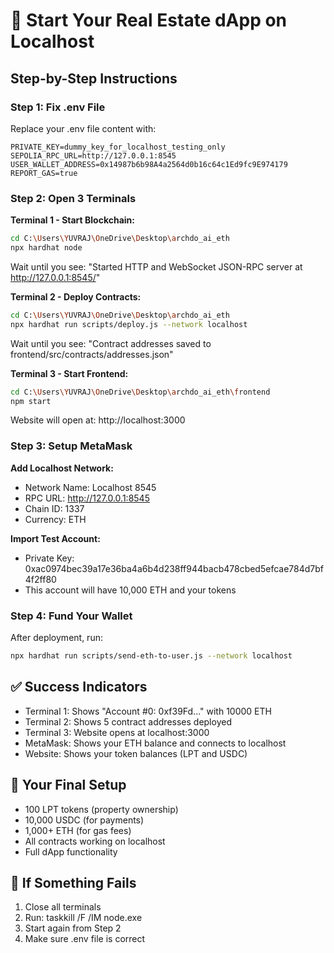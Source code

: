# 🚀 Start Your Real Estate dApp on Localhost

## Step-by-Step Instructions

### Step 1: Fix .env File
Replace your .env file content with:
```
PRIVATE_KEY=dummy_key_for_localhost_testing_only
SEPOLIA_RPC_URL=http://127.0.0.1:8545
USER_WALLET_ADDRESS=0x14987b6b98A4a2564d0b16c64c1Ed9fc9E974179
REPORT_GAS=true
```

### Step 2: Open 3 Terminals

**Terminal 1 - Start Blockchain:**
```bash
cd C:\Users\YUVRAJ\OneDrive\Desktop\archdo_ai_eth
npx hardhat node
```
Wait until you see: "Started HTTP and WebSocket JSON-RPC server at http://127.0.0.1:8545/"

**Terminal 2 - Deploy Contracts:**
```bash
cd C:\Users\YUVRAJ\OneDrive\Desktop\archdo_ai_eth
npx hardhat run scripts/deploy.js --network localhost
```
Wait until you see: "Contract addresses saved to frontend/src/contracts/addresses.json"

**Terminal 3 - Start Frontend:**
```bash
cd C:\Users\YUVRAJ\OneDrive\Desktop\archdo_ai_eth\frontend
npm start
```
Website will open at: http://localhost:3000

### Step 3: Setup MetaMask

**Add Localhost Network:**
- Network Name: Localhost 8545
- RPC URL: http://127.0.0.1:8545
- Chain ID: 1337
- Currency: ETH

**Import Test Account:**
- Private Key: 0xac0974bec39a17e36ba4a6b4d238ff944bacb478cbed5efcae784d7bf4f2ff80
- This account will have 10,000 ETH and your tokens

### Step 4: Fund Your Wallet
After deployment, run:
```bash
npx hardhat run scripts/send-eth-to-user.js --network localhost
```

## ✅ Success Indicators
- Terminal 1: Shows "Account #0: 0xf39Fd..." with 10000 ETH
- Terminal 2: Shows 5 contract addresses deployed
- Terminal 3: Website opens at localhost:3000
- MetaMask: Shows your ETH balance and connects to localhost
- Website: Shows your token balances (LPT and USDC)

## 🎯 Your Final Setup
- 100 LPT tokens (property ownership)
- 10,000 USDC (for payments)  
- 1,000+ ETH (for gas fees)
- All contracts working on localhost
- Full dApp functionality

## 🚨 If Something Fails
1. Close all terminals
2. Run: taskkill /F /IM node.exe
3. Start again from Step 2
4. Make sure .env file is correct
